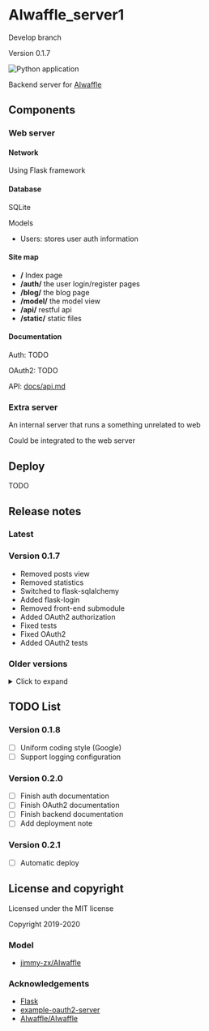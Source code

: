 # AIwaffle_server1

Develop branch

Version 0.1.7

![Python application](https://github.com/AIwaffle/AIwaffle_Server1/workflows/Python%20application/badge.svg?branch=dev)

Backend server for [AIwaffle](https://github.com/AIwaffle)

## Components

### Web server

#### Network

Using Flask framework

#### Database

SQLite

Models
 - Users: stores user auth information
 
#### Site map

 - **/** Index page
 - **/auth/** the user login/register pages
 - **/blog/** the blog page
 - **/model/** the model view
 - **/api/** restful api
 - **/static/** static files
#### Documentation

Auth: TODO

OAuth2: TODO

API: [docs/api.md](docs/api.md)

 
### Extra server

An internal server that runs a something unrelated to web

Could be integrated to the web server

## Deploy
TODO


## Release notes

### Latest

### Version 0.1.7
 - Removed posts view
 - Removed statistics
 - Switched to flask-sqlalchemy
 - Added flask-login
 - Removed front-end submodule
 - Added OAuth2 authorization
 - Fixed tests
 - Fixed OAuth2
 - Added OAuth2 tests
 
### Older versions

<details>
    <summary>Click to expand</summary>
    
<p>

#### Version 0.1.6

 - Updated and fixed routing
 - Updated new submodule

#### Version 0.1.5

 - Completed documentation for statistics
 - Updated tests
 - Added production deployment documentation

#### Version 0.1.4
- Added statistics support

    Records the total requests on the server
       
    Could be accessed via ```/api/statistics/total```
       
    See the api documentation for details

</p>
</details>

## TODO List

### Version 0.1.8
 - [ ] Uniform coding style (Google)
 - [ ] Support logging configuration
 
### Version 0.2.0

 - [ ] Finish auth documentation
 - [ ] Finish OAuth2 documentation
 - [ ] Finish backend documentation
 - [ ] Add deployment note
 
### Version 0.2.1

 - [ ] Automatic deploy
 
## License and copyright

Licensed under the MIT license

Copyright 2019-2020

### Model

 - [jimmy-zx/AIwaffle](https://github.com/jimmy-zx/AIwaffle)


### Acknowledgements

 - [Flask](https://github.com/pallets/flask)
 - [example-oauth2-server](https://github.com/authlib/example-oauth2-server)
 - [AIwaffle/AIwaffle](https://github.com/AIwaffle/AIwaffle)
